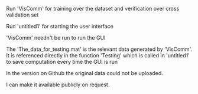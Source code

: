 Run 'VisComm' for training over the dataset and verification over cross validation set

Run 'untitled1' for starting the user interface 

'VisComm' needn't be run to run the GUI

The 'The_data_for_testing.mat' is the relevant data generated by 'VisComm'. 
It is referenced directly in the function 'Testing' which is called in 'untitled1' to save computation every time the GUI is run

In the version on Github the original data could not be uploaded.

I can make it available publicly on request.
